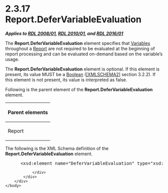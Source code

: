 <html dir="LTR" xmlns:mshelp="http://msdn.microsoft.com/mshelp" xmlns:ddue="http://ddue.schemas.microsoft.com/authoring/2003/5" xmlns:xlink="http://www.w3.org/1999/xlink" xmlns:tool="http://www.microsoft.com/tooltip">
    <head>
        <meta http-equiv="Content-Type" content="text/html; CHARSET=utf-8"></meta>
        <meta name="save" content="history"></meta>
        <title>2.3.17 Report.DeferVariableEvaluation</title>
        <xml>
            <mshelp:toctitle title="2.3.17 Report.DeferVariableEvaluation"></mshelp:toctitle>
            <mshelp:rltitle title="[MS-RDL]: Report.DeferVariableEvaluation"></mshelp:rltitle>
            <mshelp:keyword index="A" term="6f4fe6d5-4f09-4f27-8770-df49021f5d06"></mshelp:keyword>
            <mshelp:attr name="DCSext.ContentType" value="open specification"></mshelp:attr>
            <mshelp:attr name="AssetID" value="6f4fe6d5-4f09-4f27-8770-df49021f5d06"></mshelp:attr>
            <mshelp:attr name="TopicType" value="kbRef"></mshelp:attr>
            <mshelp:attr name="DCSext.Title" value="[MS-RDL]: Report.DeferVariableEvaluation" />
        </xml>
    </head>
    <body>
        <div id="header">
            <h1 class="heading">2.3.17 Report.DeferVariableEvaluation</h1>
        </div>
        <div id="mainSection">
            <div id="mainBody">
                <div id="allHistory" class="saveHistory"></div>
                <div id="sectionSection0" class="section" name="collapseableSection">
                    

<p><b><i>Applies to </i></b><a href="1e855f94-4617-47e4-b89e-0856c6cb420f.html"><b><i>RDL 2008/01</i></b></a><b><i>,
</i></b><a href="3428e690-a348-4ec7-8a6a-8efb42d2cdee.html"><b><i>RDL 2010/01</i></b></a><b><i>,
and </i></b><a href="52ce3983-2bfc-4e72-9359-42aaf5fe4509.html"><b><i>RDL 2016/01</i></b></a></p>

<p>The <b>Report.DeferVariableEvaluation</b> element specifies
that <a href="b457a0de-eba4-4d97-a742-ea0e67051372.html">Variables</a>
throughout a <a href="6bbaafec-020b-406c-b4e7-5e4318b616cb.html">Report</a> are
not required to be evaluated at the beginning of report processing and can be
evaluated on-demand based on the variable’s usage.</p>

<p>The <b>Report.DeferVariableEvaluation</b> element is
optional. If this element is present, its value MUST be a <a href="4802fa14-3619-43fa-9898-3acab160a24c.html">Boolean</a> (<a href="https://go.microsoft.com/fwlink/?LinkId=90610">[XMLSCHEMA2]</a> section
3.2.2). If this element is not present, its value is interpreted as false.</p>

<p>Following is the parent element of the <b>Report.DeferVariableEvaluation</b>
element.</p>

<table>
 <thead>
  <tr>
   <th>
   <p>Parent elements</p>
   </th>
  </tr>
 </thead>
 <tr>
  <td>
  <p>Report</p>
  </td>
 </tr>
</table>

<p>The following is the XML Schema definition of the <b>Report.DeferVariableEvaluation</b>
element.</p>

<dl>
<dd>
<div><pre> &lt;xsd:element name=&quot;DeferVariableEvaluation&quot; type=&quot;xsd:boolean&quot; minOccurs=&quot;0&quot; /&gt;
</pre></div>
</dd></dl>


                </div>
            </div>
        </div>
    </body>
</html>